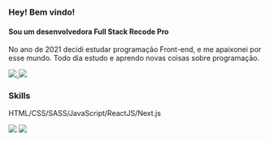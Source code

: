 ### Hey! Bem vindo!
#### Sou um desenvolvedora Full Stack Recode Pro

<p>No ano de 2021 decidi estudar programação Front-end, e me apaixonei por esse mundo. Todo dia estudo e aprendo novas coisas sobre programação.</p>

<a href="https://www.linkedin.com/in/sarah-salles-0ba936159" alt="linkedin">
  <img src="https://img.shields.io/badge/linkedin-0A66C2?style=for-the-badge&logo=linkedin&logoColor=white" />
</a>
<a href="https://www.instagram.com/sarahsalles28/" alt="instagram">
  <img src="https://img.shields.io/badge/Instagram-E4405F?style=for-the-badge&logo=instagram&logoColor=white" />
</a>

### Skills
<p>HTML/CSS/SASS/JavaScript/ReactJS/Next.js</p>

<div>
  <img src="https://github-readme-stats.vercel.app/api?username=LucasInmanuel&show_icons=true&theme=dark" />
  <img src="https://github-readme-stats.vercel.app/api/top-langs/?username=LucasInmanuel&layout=compact&theme=dark" />
</div>

